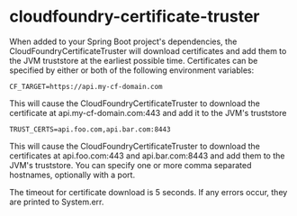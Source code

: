 # cloudfoundry-certificate-truster

When added to your Spring Boot project's dependencies, the CloudFoundryCertificateTruster will download certificates and add them to the JVM truststore at the earliest possible time. Certificates can be specified by either or both of the following environment variables:

```
CF_TARGET=https://api.my-cf-domain.com
``` 

This will cause the CloudFoundryCertificateTruster to download the certificate at api.my-cf-domain.com:443 and add it to the JVM's truststore

```
TRUST_CERTS=api.foo.com,api.bar.com:8443
``` 
This will cause the CloudFoundryCertificateTruster to download the certificates at api.foo.com:443 and api.bar.com:8443 and add them to the JVM's truststore. You can specify one or more comma separated hostnames, optionally with a port.

The timeout for certificate download is 5 seconds. If any errors occur, they are printed to System.err.

